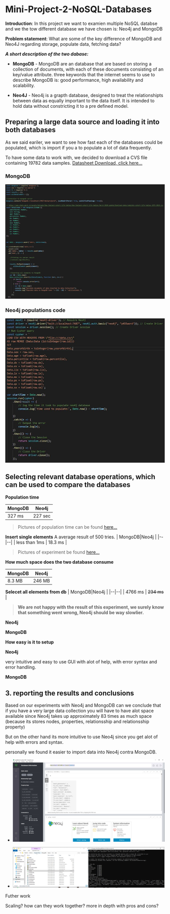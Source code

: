  
# Mini-Project-2-NoSQL-Databases

**Introduction**: In this project we want to examien multiple NoSQL databse and we the tow different database we have chosen is: Neo4j and MongoDB

**Problem statement**: What are some of the key difference of MongoDB and Neo4J regarding storage, populate data, fetching data?

***A short description of the two dabase:***

-  **MongoDB** - MongoDB are an database that are based on storing a collection of documents, with each of these documents consisting of an key/value attribute. three keywords that the internet seems to use to describe MongoDB is: good performance, high availability and scalability.

-  **Neo4J** - Neo4j is a grapth database, designed to treat the relationshipts between data as equally important to the data itself. It is intended to hold data without constricting it to a pre defined model.

## Preparing a large data source and loading it into both databases

As we said eariler, we want to see how fast each of the databases could be populated, which is import if you a to populate a lot of data frequently.

To have some data to work with, we decided to download a CVS file containing 19782 data samples. [Datasheet Download, click here...]([https://www.stats.govt.nz/assets/Uploads/New-Zealand-cohort-life-tables/New-Zealand-cohort-life-tables-March-2020-update/Download-data/complete-cohort-life-tables-1876-2018.csv](https://www.stats.govt.nz/assets/Uploads/New-Zealand-cohort-life-tables/New-Zealand-cohort-life-tables-March-2020-update/Download-data/complete-cohort-life-tables-1876-2018.csv))

### MongoDB

![MongoDB populate](https://github.com/DunkRing/Mini-Project-2-NoSQL-Databases/blob/master/Images%20used%20in%20readme/Mongo%20populate%20code.JPG)

### Neo4j populations code

![Neo4j populate code](https://github.com/DunkRing/Mini-Project-2-NoSQL-Databases/blob/master/Images%20used%20in%20readme/Neo4j%20populate%20code.JPG)


## Selecting relevant database operations, which can be used to compare the databases


**Population time**

|MongoDB|Neo4j  |
|--|--|
| 327 ms | 227 sec |

> Pictures of population time can be found [here...](https://github.com/DunkRing/Mini-Project-2-NoSQL-Databases/tree/master/img)
  

**Insert single elements**
A average result of 500 tries. 
| MongoDB|Neo4j   |
|--|--|
| less than 1ms | 18.3 ms |

> Pictures of experiment be found [here...](https://github.com/DunkRing/Mini-Project-2-NoSQL-Databases/tree/master/img)
  

**How much space does the two database consume**

| MongoDB|Neo4j   |
|--|--|
| 8.3 MB | 246 MB |


**Selecet all elements from db**
| MongoDB|Neo4j   |
|--|--|
| 4766 ms | ~~234 ms~~ |

> **We are not happy with the result of this experiment, we surely know that something went wrong, Neo4j should be way slowlier.** 

**Neo4j**

**MongoDB**

**How easy is it to setup**


**Neo4j**

very intuitive and easy to use GUI with alot of help, with error syntax and error handling.


**MongoDB**

## 3. reporting the results and conclusions

Based on our experiments with Neo4j and MongoDB can we conclude that if you have a very large data collection you will have to have alot space available since Neo4j takes up approximately 83 times as much space (because its stores nodes, properties, relationsship and relationsship property)

But on the other hand its more intuitive to use Neo4j since you get alot of help with errors and syntax.

personally we found it easier to import data into Neo4j contra MongoDB.

  

-  ![List item](https://github.com/DunkRing/Mini-Project-2-NoSQL-Databases/blob/master/img/ashjdsfhasdfhds.JPG)

-  ![List item](https://github.com/DunkRing/Mini-Project-2-NoSQL-Databases/blob/master/img/khdgjsdfa.JPG)

Futher work

Scaling? how can they work together? more in depth with pros and cons?

